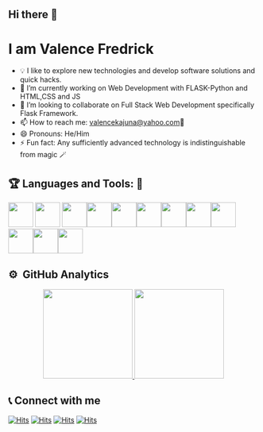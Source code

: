 ## Hi there 👋
# I am Valence Fredrick

- 💡  I like to explore new technologies and develop software solutions and quick hacks.
- 🔭 I’m currently working on Web Development with FLASK-Python and HTML,CSS and JS
- 👯 I’m looking to collaborate on Full Stack Web Development specifically Flask Framework.
- 📫 How to reach me: valencekajuna@yahoo.com📩
- 😄 Pronouns: He/Him
- ⚡ Fun fact: Any sufficiently advanced technology is indistinguishable from magic 🪄

 ## :trophy: Languages and Tools: :robot:

[<img src="https://github.com/vimalverma558/vimalverma558/blob/v2/img/icons8-html-5.svg" width="50px">](https://html.com/html5/)
[<img src="https://github.com/vimalverma558/vimalverma558/blob/v2/img/icons8-css3.svg" width="50px">](https://css-tricks.com)
<img src="https://github.com/vimalverma558/vimalverma558/blob/v2/img/icons8-bootstrap.svg" width="50px"><img src="https://github.com/vimalverma558/vimalverma558/blob/v2/img/icons8-javascript-logo.svg" width="50px"><img src="https://github.com/vimalverma558/vimalverma558/blob/v2/img/icons8-react.svg" width="50px"><img src="https://github.com/vimalverma558/vimalverma558/blob/v2/img/icons8-nodejs.svg" width="50px"><img src="https://github.com/vimalverma558/vimalverma558/blob/v2/img/icons8-mongodb.svg" width="50px"><img src="https://github.com/vimalverma558/vimalverma558/blob/v2/img/icons8-firebase.svg" width="50px"><img src="https://github.com/vimalverma558/vimalverma558/blob/v2/img/icons8-flutter.svg" width="50px"><img src="https://github.com/vimalverma558/vimalverma558/blob/v2/img/icons8-git.svg" width="50px"><img src="https://github.com/vimalverma558/vimalverma558/blob/v2/img/icons8-github.svg" width="50px"><img src="https://github.com/vimalverma558/vimalverma558/blob/v2/img/icons8-php-logo.svg" width="50px">

## ⚙️ &nbsp;GitHub Analytics

<p align="center">
<a href="https://github.com/Valence-Kajuna">
  <img height="180em" src="https://github-readme-stats-eight-theta.vercel.app/api?username=Valence-Kajuna&show_icons=true&theme=algolia&include_all_commits=true&count_private=true"/>
  <img height="180em" src="https://github-readme-stats-eight-theta.vercel.app/api/top-langs/?username=Valence-Kajuna&layout=compact&langs_count=8&theme=algolia"/>
</a>
</p>


## 📞 Connect with me
[![Hits](https://hits.seeyoufarm.com/api/count/incr/badge.svg?url=https%3A%2F%2Fwww.linkedin.com%2Fin%2Fvalence-fredrick-65ab77146%2F&count_bg=%235494D7&title_bg=%23555555&icon=linkedin.svg&icon_color=%235494D7&title=Linkedln&edge_flat=false)](https://www.linkedin.com/in/valence-fredrick-65ab77146/)
[![Hits](https://hits.seeyoufarm.com/api/count/incr/badge.svg?url=https%3A%2F%2Fgithub.com%2FValence-Kajuna&count_bg=%23FFFFFF&title_bg=%23555555&icon=github.svg&icon_color=%23FFFFFF&title=Github&edge_flat=false)](https://github.com/Valence-Kajuna)
[![Hits](https://hits.seeyoufarm.com/api/count/incr/badge.svg?url=https%3A%2F%2Ftwitter.com%2FValence_Kajuna&count_bg=%234E93DB&title_bg=%234F5154&icon=twitter.svg&icon_color=%236294C9&title=Twitter&edge_flat=false)](https://twitter.com/Valence_Kajuna)
[![Hits](https://hits.seeyoufarm.com/api/count/incr/badge.svg?url=https%3A%2F%2Fwww.instagram.com%2Fvalencykajuna%2F&count_bg=%23C42D9C&title_bg=%23555555&icon=instagram.svg&icon_color=%23DB119A&title=Instagram&edge_flat=false)](https://www.instagram.com/valencykajuna/)
